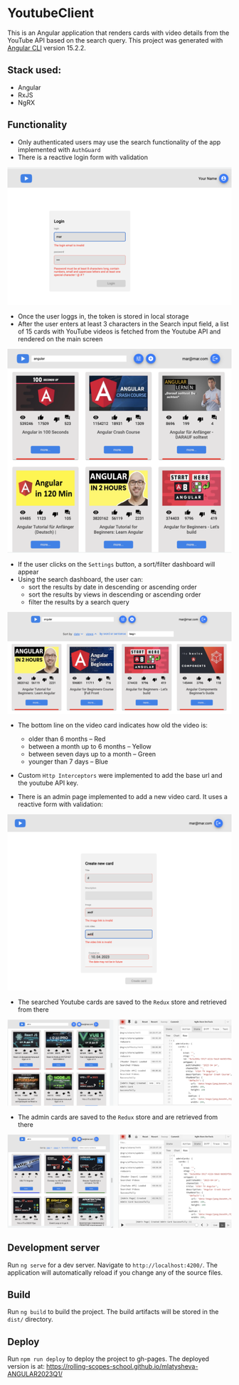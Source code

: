 # YoutubeClient

This is an Angular application that renders cards with video details from the YouTube API based on the search query.
This project was generated with [Angular CLI](https://github.com/angular/angular-cli) version 15.2.2.

## Stack used:
- Angular
- RxJS
- NgRX

## Functionality
- Only authenticated users may use the search functionality of the app implemented with `AuthGuard`
- There is a reactive login form with validation

![Login screen](screenshots/screenshot_login_invalid.png)

- Once the user loggs in, the token is stored in local storage
- After the user enters at least 3 characters in the Search input field, a list of 15 cards with YouTube videos is fetched from the Youtube API and rendered on the main screen

![Main screen](screenshots/screenshot_main.png)

- If the user clicks on the `Settings` button, a sort/filter dashboard will appear
- Using the search dashboard, the user can:
  - sort the results by date in descending or ascending order
  - sort the results by views in descending or ascending order
  - filter the results by a search query

![Filter by views and query](screenshots/screenshot_main_filters.png)

- The bottom line on the video card indicates how old the video is: 
  - older than 6 months – Red
  - between a month up to 6 months – Yellow
  - between seven days up to a month – Green
  - younger than 7 days – Blue

- Custom `Http Interceptors` were implemented to add the base url and the youtube API key.

- There is an admin page implemented to add a new video card. It uses a reactive form with validation:

![Admin screen](screenshots/screenshot_card_invalid.png)

- The searched Youtube cards are saved to the `Redux` store and retrieved from there

![Youtube cards are addede to the state](screenshots/screenshot_redux_youtubecards.png)

- The admin cards are saved to the `Redux` store and are retrieved from there

![Admin cards are addede to the state](screenshots/screenshot_redux_admincards.png)
## Development server

Run `ng serve` for a dev server. Navigate to `http://localhost:4200/`. The application will automatically reload if you change any of the source files.

## Build

Run `ng build` to build the project. The build artifacts will be stored in the `dist/` directory.

## Deploy

Run `npm run deploy` to deploy the project to gh-pages. 
The deployed version is at: https://rolling-scopes-school.github.io/mlatysheva-ANGULAR2023Q1/

